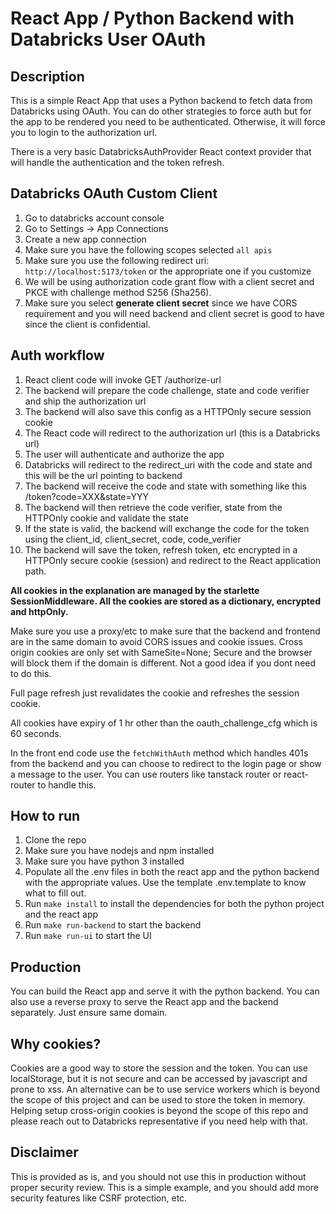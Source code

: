 # React App / Python Backend with Databricks User OAuth


## Description

This is a simple React App that uses a Python backend to fetch data from Databricks using OAuth. 
You can do other strategies to force auth but for the app to be rendered you need to be authenticated.
Otherwise, it will force you to login to the authorization url. 

There is a very basic DatabricksAuthProvider React context provider that will handle the authentication and the token refresh.

## Databricks OAuth Custom Client

1. Go to databricks account console
2. Go to Settings -> App Connections
3. Create a new app connection
4. Make sure you have the following scopes selected `all apis`
5. Make sure you use the following redirect uri: `http://localhost:5173/token` or the appropriate one if you customize
6. We will be using authorization code grant flow with a client secret and PKCE with challenge method S256 (Sha256).
7. Make sure you select **generate client secret** since we have CORS requirement and you will need backend and client secret is good to have since the client is confidential.

## Auth workflow

1. React client code will invoke GET /authorize-url
2. The backend will prepare the code challenge, state and code verifier and ship the authorization url
3. The backend will also save this config as a HTTPOnly secure session cookie
4. The React code will redirect to the authorization url (this is a Databricks url)
5. The user will authenticate and authorize the app
6. Databricks will redirect to the redirect_uri with the code and state and this will be the url pointing to backend
7. The backend will receive the code and state with something like this /token?code=XXX&state=YYY
8. The backend will then retrieve the code verifier, state from the HTTPOnly cookie and validate the state
9. If the state is valid, the backend will exchange the code for the token using the client_id, client_secret, code, code_verifier
10. The backend will save the token, refresh token, etc encrypted in a HTTPOnly secure cookie (session) and redirect to the React application path.

**All cookies in the explanation are managed by the starlette SessionMiddleware. All the cookies are stored as a dictionary, encrypted and httpOnly.**

Make sure you use a proxy/etc to make sure that the backend and frontend are in the same domain to avoid CORS issues and cookie issues.
Cross origin cookies are only set with SameSite=None; Secure and the browser will block them if the domain is different. Not a good idea 
if you dont need to do this.

Full page refresh just revalidates the cookie and refreshes the session cookie.

All cookies have expiry of 1 hr other than the oauth_challenge_cfg which is 60 seconds.

In the front end code use the `fetchWithAuth` method which handles 401s from the backend and you can choose to redirect 
to the login page or show a message to the user. You can use routers like tanstack router or react-router to handle this.

## How to run

1. Clone the repo
2. Make sure you have nodejs and npm installed
3. Make sure you have python 3 installed
4. Populate all the .env files in both the react app and the python backend with the appropriate values. Use the template .env.template to know what to fill out.
5. Run `make install` to install the dependencies for both the python project and the react app
6. Run `make run-backend` to start the backend
7. Run `make run-ui` to start the UI

## Production

You can build the React app and serve it with the python backend.
You can also use a reverse proxy to serve the React app and the backend separately. Just ensure same domain.

## Why cookies?

Cookies are a good way to store the session and the token. 
You can use localStorage, but it is not secure and can be accessed by javascript and prone to xss. An alternative 
can be to use service workers which is beyond the scope of this project and can be used to store the token in memory.
Helping setup cross-origin cookies is beyond the scope of this repo and please reach out to Databricks representative 
if you need help with that.

## Disclaimer

This is provided as is, and you should not use this in production without proper security review. 
This is a simple example, and you should add more security features like CSRF protection, etc.